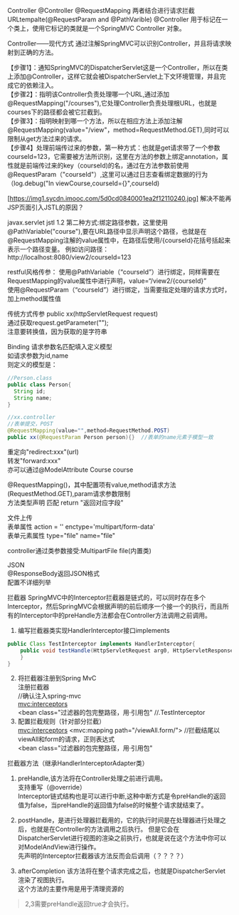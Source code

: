 Controller
@Controller
@RequestMapping
两者结合进行请求拦截
URLtempalte(@RequestParam and @PathVarible)
@Controller 用于标记在一个类上，使用它标记的类就是一个SpringMVC Controller 对象。


Controller——现代方式
通过注解SpringMVC可以识别Controller，并且将请求映射到正确的方法。

【步骤1】：通知SpringMVC的DispatcherServlet这是一个Controller，所以在类上添加@Controller，这样它就会被DispatcherServlet上下文环境管理，并且完成它的依赖注入。  
【步骤2】：指明该Controller负责处理哪一个URL,通过添加@RequestMapping("/courses"),它处理Controller负责处理根URL，也就是courses下的路径都会被它拦截到。  
【步骤3】：指明映射到哪一个方法，所以在相应方法上添加注解@RequestMapping(value="/view"，method=RequestMethod.GET),同时可以限制从get方法过来的请求。  
【步骤4】处理前端传过来的参数，第一种方式：也就是get请求带了一个参数courseId=123，它需要被方法所识别，这里在方法的参数上绑定annotation，属性就是前端传过来的key（courseId)的名，通过在方法参数前使用@RequestParam（"courseId"）,这里可以通过日志查看绑定数据的行为（log.debug("In viewCourse,courseId={}",courseId)  

[https://img1.sycdn.imooc.com/5d0cd0840001ea2f12110240.jpg]
解决不能再JSP页面引入JSTL的原因？

<dependency>
    <groupId>javax.servlet</groupId>
    <artifactId>jstl</artifactId>
    <version>1.2</version>
</dependency>  
第二种方式:绑定路径参数，这里使用@PathVariable("course"),要在URL路径中显示声明这个路径，也就是在@RequestMapping注解的value属性中，在路径后使用/{courseId}花括号括起来表示一个路径变量。
例如访问路径：http://localhost:8080/view2/courseId=123


restful风格传参：
使用@PathVariable（“courseId”）进行绑定，同样需要在RequestMapping的value属性中进行声明，value=“/view2/{courseId}”  
使用@RequestParam（“courseId”）进行绑定，当需要指定处理的请求方式时，加上method属性值  
 
传统方式传参
public xx(httpServletRequest request)  
通过获取request.getParameter("");  
注意要转换值，因为获取的是字符串  


Binding
请求参数名匹配填入定义模型  
如请求参数为id,name  
则定义的模型是：  
```java
//Person.class
public class Person{
  String id;
  String name;
}

//xx.controller
//表单提交，POST
@RequestMapping(value="",method=RequestMethod.POST)
public xx(@RequestParam Person person){}  //表单的name元素于模型一致
```
重定向"redirect:xxx"(url)  
转发"forward:xxx"  
亦可以通过@ModelAttribute Course course  

@RequestMapping()，其中配置项有value,method请求方法(RequestMethod.GET),param请求参数限制  
方法类型声明 匹配 return "返回对应字段"  


文件上传  
表单属性 action = '' enctype='multipart/form-data'  
表单元素属性 type="file" name="file"  

controller通过类参数接受:MultipartFile file(内置类)  

JSON  
@ResponseBody返回JSON格式  
配置不详细列举  


拦截器
SpringMVC中的Interceptor拦截器是链式的，可以同时存在多个Interceptor，然后SpringMVC会根据声明的前后顺序一个接一个的执行，而且所有的Interceptor中的preHandle方法都会在Controller方法调用之前调用。  

1. 编写拦截器类实现HandlerInterceptor接口implements  
```java
public Class TestInterceptor implements HandlerInterceptor{
    public void testHandle(HttpServletRequest arg0, HttpServletResponse arg1, Object arg2) throw Exception{
    }
}
```
2. 将拦截器注册到Spring MvC  
注册拦截器  
//确认注入spring-mvc  
<mvc:interceptors>  
    <bean class="过滤器的包完整路径，用·引用包"  //.TestInterceptor
3. 配置拦截规则（针对部分拦截）  
<mvc:interceptors>
    <mvc:mapping path="/viewAll.form/"> //拦截结尾以viewAll和form的请求，正则表达式   
    <bean class="过滤器的包完整路径，用·引用包"  
    
拦截器方法（继承HandlerInterceptorAdapter类）    
1. preHandle,该方法将在Controller处理之前进行调用。  
支持重写（@override）     
Interceptor链式结构也是可以进行中断,这种中断方式是令preHandle的返回值为false，当preHandle的返回值为false的时候整个请求就结束了。

2. postHandle，是进行处理器拦截用的，它的执行时间是在处理器进行处理之后，也就是在Controller的方法调用之后执行。
但是它会在DispatcherServlet进行视图的渲染之前执行，也就是说在这个方法中你可以对ModelAndView进行操作。  
先声明的Interceptor拦截器该方法反而会后调用（？？？？）  

3. afterCompletion 该方法将在整个请求完成之后，也就是DispatcherServlet渲染了视图执行。  
这个方法的主要作用是用于清理资源的  

> 2,3需要preHandle返回true才会执行。
